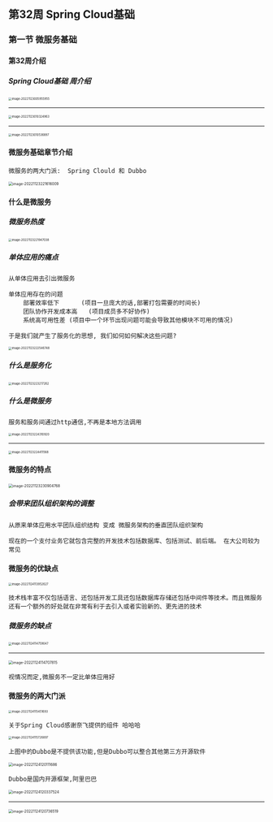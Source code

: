 ## 第32周 Spring Cloud基础

### 第一节 微服务基础

#### 第32周介绍

##### Spring Cloud基础 周介绍

<img src="C:\Users\w1216\AppData\Roaming\Typora\typora-user-images\image-20221123005955955.png" alt="image-20221123005955955" style="zoom:40%;" />

 <hr>

<img src="C:\Users\w1216\AppData\Roaming\Typora\typora-user-images\image-20221123010324963.png" alt="image-20221123010324963" style="zoom:40%;" />

<hr>

<img src="C:\Users\w1216\AppData\Roaming\Typora\typora-user-images\image-20221123010536897.png" alt="image-20221123010536897" style="zoom:40%;" />

#### 微服务基础章节介绍

```
微服务的两大门派:  Spring Clould 和 Dubbo
```

<img src="C:\Users\w1216\AppData\Roaming\Typora\typora-user-images\image-20221123221616009.png" alt="image-20221123221616009" style="zoom:50%;" />



#### 什么是微服务

##### 微服务热度

<img src="C:\Users\w1216\AppData\Roaming\Typora\typora-user-images\image-20221123221947038.png" alt="image-20221123221947038" style="zoom:40%;" />

##### 单体应用的痛点

```
从单体应用去引出微服务

单体应用存在的问题
	部署效率低下		(项目一旦庞大的话,部署打包需要的时间长)
	团队协作开发成本高	(项目成员多不好协作)
	系统高可用性差	(项目中一个环节出现问题可能会导致其他模块不可用的情况)
	
于是我们就产生了服务化的思想, 我们如何如何解决这些问题?
```

<img src="C:\Users\w1216\AppData\Roaming\Typora\typora-user-images\image-20221123222546748.png" alt="image-20221123222546748" style="zoom:40%;" />

##### 什么是服务化

<img src="C:\Users\w1216\AppData\Roaming\Typora\typora-user-images\image-20221123223217262.png" alt="image-20221123223217262" style="zoom:40%;" />

##### 什么是微服务

```
服务和服务间通过http通信,不再是本地方法调用
```

<img src="C:\Users\w1216\AppData\Roaming\Typora\typora-user-images\image-20221123224310920.png" alt="image-20221123224310920" style="zoom:40%;" />

<hr>

<img src="C:\Users\w1216\AppData\Roaming\Typora\typora-user-images\image-20221123224411568.png" alt="image-20221123224411568" style="zoom:40%;" />

#### 微服务的特点

<img src="C:\Users\w1216\AppData\Roaming\Typora\typora-user-images\image-20221123230904768.png" alt="image-20221123230904768" style="zoom:50%;" />



##### 会带来团队组织架构的调整

```
从原来单体应用水平团队组织结构 变成 微服务架构的垂直团队组织架构

现在的一个支付业务它就包含完整的开发技术包括数据库、包括测试、前后端。 在大公司较为常见
```



#### 微服务的优缺点

<img src="C:\Users\w1216\AppData\Roaming\Typora\typora-user-images\image-20221124113952627.png" alt="image-20221124113952627" style="zoom:40%;" />

```
技术栈丰富不仅包括语言、还包括开发工具还包括数据库存储还包括中间件等技术。而且微服务还有一个额外的好处就在非常有利于去引入或者实验新的、更先进的技术
```

##### 微服务的缺点

<img src="C:\Users\w1216\AppData\Roaming\Typora\typora-user-images\image-20221124114759047.png" alt="image-20221124114759047" style="zoom:40%;" />

<hr>

<img src="C:\Users\w1216\AppData\Roaming\Typora\typora-user-images\image-20221124114707815.png" alt="image-20221124114707815" style="zoom:50%;" />

```
视情况而定,微服务不一定比单体应用好
```



#### 微服务的两大门派

<img src="C:\Users\w1216\AppData\Roaming\Typora\typora-user-images\image-20221124115451693.png" alt="image-20221124115451693" style="zoom:40%;" />

```
关于Spring Cloud感谢奈飞提供的组件 哈哈哈
```

<img src="C:\Users\w1216\AppData\Roaming\Typora\typora-user-images\image-20221124115726897.png" alt="image-20221124115726897" style="zoom:40%;" />

```
上图中的Dubbo是不提供该功能,但是Dubbo可以整合其他第三方开源软件
```

<img src="C:\Users\w1216\AppData\Roaming\Typora\typora-user-images\image-20221124120111686.png" alt="image-20221124120111686" style="zoom:50%;" />

```
Dubbo是国内开源框架,阿里巴巴
```

<img src="C:\Users\w1216\AppData\Roaming\Typora\typora-user-images\image-20221124120337524.png" alt="image-20221124120337524" style="zoom:50%;" />

<hr>

<img src="C:\Users\w1216\AppData\Roaming\Typora\typora-user-images\image-20221124120736519.png" alt="image-20221124120736519" style="zoom:50%;" />





